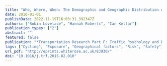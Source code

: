 ```yaml
---
title: "Who, Where, When: The Demographic and Geographic Distribution of Bicycle Crashes in West Yorkshire"
date: 2016-01-01
publishDate: 2022-11-19T16:03:31.392347Z
authors: ["Robin Lovelace", "Hannah Roberts", "Ian Kellar"]
publication_types: ["2"]
abstract: ""
featured: false
publication: "*Transportation Research Part F: Traffic Psychology and Behaviour*"
tags: ["Cycling", "Exposure", "Geographical factors", "Risk", "Safety"]
url_pdf: "http://eprints.whiterose.ac.uk/83930/"
doi: "10.1016/j.trf.2015.02.010"
---
```


